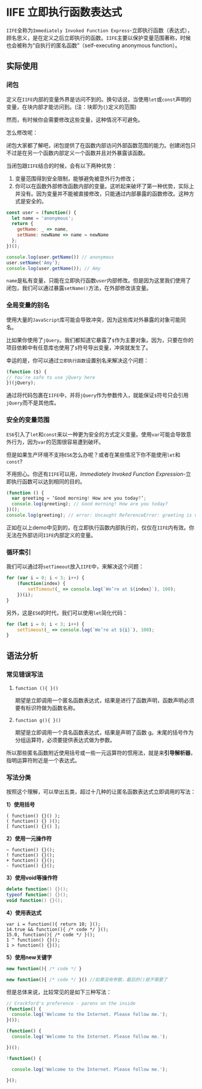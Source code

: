 # IIFE 立即执行函数表达式

`IIFE`全称为`Immediately Invoked Function Express`-立即执行函数（表达式），顾名思义，是在定义之后立即执行的函数。`IIFE`主要以保护变量范围著称，时候也会被称为“自执行的匿名函数”（self-executing anonymous function）。

## 实际使用

### 闭包

定义在`IIFE`内部的变量外界是访问不到的。换句话说，当使用`let`或`const`声明的变量，在块内部才能访问到。(注：块即为`{}`定义的范围)

然而，有时候你会需要修改这些变量，这种情况不可避免。

怎么修改呢：

闭包大家都了解吧，闭包提供了在函数内部访问外部函数范围的能力。创建闭包只不过是在另一个函数内部定义一个函数并且对外暴露该函数。

当闭包跟`IIFE`结合的时候，会有以下两种优势：

1. 变量范围得到安全限制，能够避免被意外行为修改；
2. 你可以在函数外部修改函数内部的变量。这听起来破坏了第一种优势，实际上并没有。因为变量并不能被直接修改，只能通过内部暴露的函数修改。这种方式是安全的。

```javascript
const user = (function() {
  let name = 'anonymous';  
  return {
    getName: _ => name,
    setName: newName => name = newName
  };
})();

console.log(user.getName()) // anonymous
user.setName('Amy');
console.log(user.getName()); // Amy
```

`name`是私有变量，只能在立即执行函数`user`内部修改。但是因为这里我们使用了闭包，我们可以通过暴露`setName()`方法，在外部修改该变量。

### 全局变量的别名

使用大量的`JavaScript`库可能会导致冲突，因为这些库对外暴露的对象可能同名。

比如果你使用了`jQuery`。我们都知道它暴露了`$`作为主要对象。因为，只要在你的项目依赖中有任意库也使用了`$`符号导出变量，冲突就发生了。

幸运的是，你可以通过`立即执行函数`设置别名来解决这个问题：

```javascript
(function ($) {
// You’re safe to use jQuery here
})(jQuery);
```

通过将代码包裹在`IIFE`中，并将`jQuery`作为参数传入，就能保证`$`符号只会引用`jQuery`而不是其他库。

### 安全的变量范围

`ES6`引入了`let`和`const`来以一种更为安全的方式定义变量。使用`var`可能会导致意外行为，因为`var`的范围很容易遭到破坏。

但是如果生产环境不支持`ES6`怎么办呢？或者在某些情况下你不能使用`let`和`const`?

不用担心。你还有`IIFE`可以用，*Immediately Invoked Function Expression*-立即执行函数可以达到相同的目的。

```javascript
(function () {
  var greeting = ‘Good morning! How are you today?’;
  console.log(greeting); // Good morning! How are you today?
})();
console.log(greeting); // error: Uncaught ReferenceError: greeting is not defined
```

正如在以上demo中见到的，在立即执行函数内部执行的，仅仅在`IIFE`内有效。你无法在外部访问`IIFE`内部定义的变量。

### 循环索引

我们可以通过将`setTimeout`放入`IIFE`中，来解决这个问题：

```javascript
for (var i = 0; i < 3; i++) {
    (function(index) {
        setTimeout(_ => console.log(`We’re at ${index}`), 100);
    })(i);
}
```

另外，这是`ES6`的时代，我们可以使用`let`简化代码：

```js
for (let i = 0; i < 3; i++) {
    setTimeout(_ => console.log(`We’re at ${i}`), 100);
}
```

## 语法分析

### 常见错误写法

1. `function (){ }()`

   期望是立即调用一个匿名函数表达式，结果是进行了函数声明，函数声明必须要有标识符做为函数名称。

2. `function g(){ }()`

   期望是立即调用一个具名函数表达式，结果是声明了函数 g。末尾的括号作为分组运算符，必须要提供表达式做为参数。

所以那些匿名函数附近使用括号或一些一元运算符的惯用法，就是来**引导解析器**，指明运算符附近是一个表达式。

### 写法分类

按照这个理解，可以举出五类，超过十几种的让匿名函数表达式立即调用的写法：

**1）使用括号**

```delphi
( function() {}() );
( function() {} )();
[ function() {}() ];
```

**2）使用一元操作符**

```delphi
~ function() {}();
! function() {}();
+ function() {}();
- function() {}();
```

**3）使用void等操作符**

```actionscript
delete function() {}();
typeof function() {}();
void function() {}();
```

**4）使用表达式**

```delphi
var i = function(){ return 10; }();
14.true && function(){ /* code */ }();
15.0, function(){ /* code */ }();
1 ^ function() {}();
1 > function() {}();
```

**5）使用new关键字**

```js
new function(){ /* code */ }

new function(){ /* code */ }() //如果没有参数，最后的()就不需要了
```

但是总体来说，比较常见的是如下三种写法：

```js
// Crockford's preference - parens on the inside
(function() {
  console.log('Welcome to the Internet. Please follow me.');
}()); 

(function() {
  console.log('Welcome to the Internet. Please follow me.'); 

})(); 

!function() {

  console.log('Welcome to the Internet. Please follow me.'); 

}(); 
```

